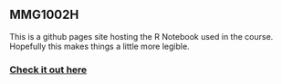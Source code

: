 ## MMG1002H
This is a github pages site hosting the R Notebook used in the course.  Hopefully this makes things a little more legible.

### [Check it out here]("https://innesbre.github.io/p4b")


